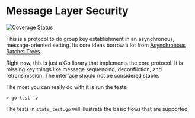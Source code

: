Message Layer Security
======================

[![Coverage Status](https://coveralls.io/repos/github/cisco/go-mls/badge.svg)](https://coveralls.io/github/cisco/go-mls)

This is a protocol to do group key establishment in an asynchronous,
message-oriented setting.  Its core ideas borrow a lot from
[Asynchronous Ratchet Trees](https://eprint.iacr.org/2017/666.pdf).

Right now, this is just a Go library that implements the core
protocol.  It is missing key things like message sequencing,
deconfliction, and retransmission.  The interface should not be
considered stable.

The most you can really do with it is run the tests:

```
> go test -v
```

The tests in `state_test.go` will illustrate the basic flows that
are supported.
